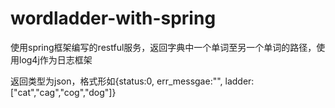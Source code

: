 # wordladder-with-spring
使用spring框架编写的restful服务，返回字典中一个单词至另一个单词的路径，使用log4j作为日志框架


返回类型为json，格式形如{status:0, err_messgae:"", ladder:["cat","cag","cog","dog"]}
